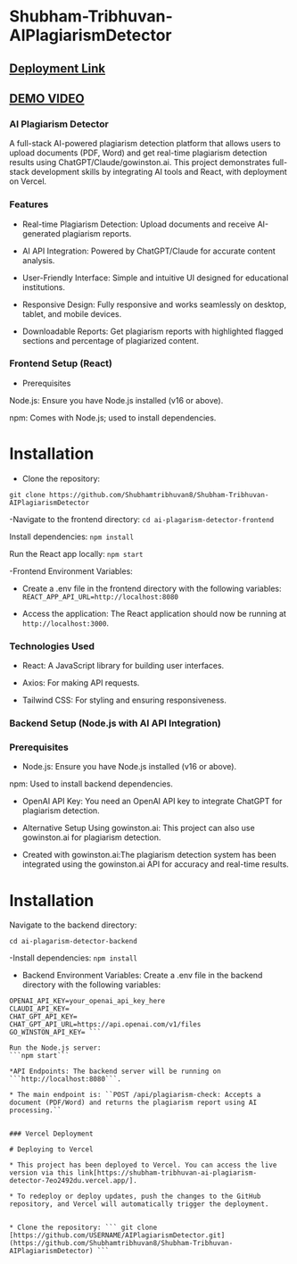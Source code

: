 # Shubham-Tribhuvan-AIPlagiarismDetector
## [Deployment Link](https://shubham-tribhuvan-ai-plagiarism-detector-7eo2492du.vercel.app)
## [DEMO VIDEO](https://www.loom.com/share/7abd1b595f3f45df84af4554df90240b?sid=e4dc6143-b658-4b58-b8a6-9bee6af3965f)

### AI Plagiarism Detector
A full-stack AI-powered plagiarism detection platform that allows users to upload documents (PDF, Word) and get real-time plagiarism detection results using 
ChatGPT/Claude/gowinston.ai. This project demonstrates full-stack development skills by integrating AI tools and React, with deployment on Vercel.

### Features
* Real-time Plagiarism Detection: Upload documents and receive AI-generated plagiarism reports.

* AI API Integration: Powered by ChatGPT/Claude for accurate content analysis.

* User-Friendly Interface: Simple and intuitive UI designed for educational institutions.

* Responsive Design: Fully responsive and works seamlessly on desktop, tablet, and mobile devices.

* Downloadable Reports: Get plagiarism reports with highlighted flagged sections and percentage of plagiarized content.

### Frontend Setup (React)

* Prerequisites

Node.js: Ensure you have Node.js installed (v16 or above).

npm: Comes with Node.js; used to install dependencies.

# Installation

* Clone the repository:

```git clone https://github.com/Shubhamtribhuvan8/Shubham-Tribhuvan-AIPlagiarismDetector```


-Navigate to the frontend directory:
```cd ai-plagarism-detector-frontend```

Install dependencies:
```npm install```

Run the React app locally:
```npm start```

-Frontend Environment Variables:

* Create a .env file in the frontend directory with the following variables: ```REACT_APP_API_URL=http://localhost:8080```

* Access the application: The React application should now be running at ```http://localhost:3000```.

### Technologies Used

* React: A JavaScript library for building user interfaces.

* Axios: For making API requests.

* Tailwind CSS: For styling and ensuring responsiveness.


### Backend Setup (Node.js with AI API Integration)

### Prerequisites

* Node.js: Ensure you have Node.js installed (v16 or above).

npm: Used to install backend dependencies.

* OpenAI API Key: You need an OpenAI API key to integrate ChatGPT for plagiarism detection.

* Alternative Setup Using gowinston.ai: This project can also use gowinston.ai for plagiarism detection.

* Created with gowinston.ai:The plagiarism detection system has been integrated using the gowinston.ai API for accuracy and real-time results.

# Installation

Navigate to the backend directory:

```cd ai-plagarism-detector-backend```

-Install dependencies:
```npm install```

* Backend Environment Variables: Create a .env file in the backend directory with the following variables:

``` PORT=8080
OPENAI_API_KEY=your_openai_api_key_here
CLAUDI_API_KEY=
CHAT_GPT_API_KEY=
CHAT_GPT_API_URL=https://api.openai.com/v1/files
GO_WINSTON_API_KEY= ```
 
Run the Node.js server:
```npm start```

*API Endpoints: The backend server will be running on ```http://localhost:8080```.

* The main endpoint is: ``POST /api/plagiarism-check: Accepts a document (PDF/Word) and returns the plagiarism report using AI processing.``


### Vercel Deployment

# Deploying to Vercel

* This project has been deployed to Vercel. You can access the live version via this link[https://shubham-tribhuvan-ai-plagiarism-detector-7eo2492du.vercel.app/].

* To redeploy or deploy updates, push the changes to the GitHub repository, and Vercel will automatically trigger the deployment.


* Clone the repository: ``` git clone [https://github.com/USERNAME/AIPlagiarismDetector.git](https://github.com/Shubhamtribhuvan8/Shubham-Tribhuvan-AIPlagiarismDetector) ```
